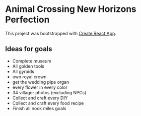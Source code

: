 # Animal Crossing New Horizons Perfection

This project was bootstrapped with [Create React App](https://github.com/facebook/create-react-app).

## Ideas for goals
+ Complete museum
+ All golden tools
+ All gyroids
+ own royal crown
+ get the wedding pipe organ
+ every flower in every color
+ 34 villager photos (excluding NPCs)
+ Collect and craft every DIY
+ Collect and craft every food recipe
+ Finish all nook miles goals

